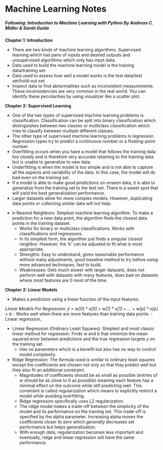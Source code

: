 # Machine Learning Notes
##### Following: Introduction to Machine Learning with Python By Andreas C. Müller & Sarah Guido

**Chapter 1: Introduction**
- There are two kinds of machine learning algorithms. Supervised learning which has pairs of inputs and desired outputs and unsupervised algorithms which only has input data.
- Data used to build the machine learning model is the training data/training set.
- Data used to assess how well a model works is the test data/test set/hold-out set.
- Inspect data to find abnormalities such as inconsistent measurements. These inconsistencies are very common in the real world. You can identify these peculiarities by using visualizer like a scatter plot.

**Chapter 2: Supervised Learning**
- One of the two types of supervised machine learning problems is classification. Classification can be split into binary classification which distinguishes between two classes or multiclass classification which tries to classify between multiple different classes.
- The other type of supervised machine learning problems is regression. Regression types try to predict a continuous number or a floating-point number.
- Overfitting occurs when you have a model that follows the training data too closely and is therefore very accurate retaining to the training data but is unable to generalize to new data.
- Underfitting is when the model is too simple and is not able to capture all the aspects and variability of the data. In this case, the model will do bad even on the training set.
- If a model is able to make good predictions on unseen data, it is able to generalize from the training set to the test set. There is a sweet spot that will yield the best generalization performance.
- Larger datasets allow for more complex models. However, duplicating data points or collecting similar data will not help.

* k-Nearest Neighbors: Simplest machine learning algorithm. To make a prediction for a new data point, the algorithm finds the closest data points in the training dataset.
    - Works for binary or multiclass classifications. Works with classifications and regressions.
    - In its simplest form, the algorithm just finds a singular closest neighbor. However, the 'k' can be adjusted to fit what is most appropriate.
    - Strengths: Easy to understand, gives reasonable performance without many adjustments, good baseline method to try before using more advanced techniques, fast to build.
    - Weaknesses: Gets much slower with larger datasets, does not perform well with datasets with many features, does bad on datasets where most features are 0 most of the time.
    
**Chapter 2: Linear Models**
- Makes a prediction using a linear function of the input features.

*Linear Models For Regression: ŷ = w[0] * x[0] + w[1] * x[1] + ... + w[p] * x[p] + b*
    - Works well when there are more features than training data points.
    - Linear regression, 
* Linear Regression (Ordinary Least Squares): Simplest and most classic linear method for regression. Finds *w* and *b* that minimize the mean squared error between predictions and the true regression targets *y* on the training set.
    - Has no parameters which is a benefit but also has no way to control model complexity.
* Ridge Regression: The formula used is similar to ordinary least squares except the coefficients are chosen not only so that they predict well but they also fit an additional constraint.
    - Magnitudes of coefficients should be as small as possible (entries of w should be as close to 0 as possible) meaning each feature has a minimal effect on the outcome while still predicting well. This constraint is called regularization which means to explicitly restrict a model while avoiding overfitting.
    - Ridge regression specifically uses L2 regularization.
    - The ridge model makes a trade-off between the simplicity of the model and its performance on the training set. This trade-off is specified by the alpha parameter. Increasing alpha moves the coefficients closer to zero which *generally* decreases set performance but helps generalization.
    - With enough data, regularization becomes less important and eventually, ridge and linear regression will have the same performance.